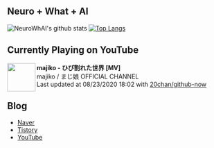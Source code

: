 ## Neuro + What + AI

![NeuroWhAI's github stats](https://github-readme-stats.vercel.app/api?username=neurowhai&count_private=true&show_icons=true)
[![Top Langs](https://github-readme-stats.vercel.app/api/top-langs/?username=neurowhai&layout=compact)](https://github.com/anuraghazra/github-readme-stats)

## Currently Playing on YouTube

[<img align="left" height="65" src="https://yt3.ggpht.com/a/AATXAJz_Qk0FXQLzPYKwqrcJiPbrob3S1GjGxNMU5Rarng=s88-c-k-c0xffffffff-no-nd-rj">](https://www.youtube.com/channel/UCT4_Eu49Yy0ydqP57DUl3nQ)

**majiko - ひび割れた世界 [MV]**  
majiko / まじ娘 OFFICIAL CHANNEL  
Last updated at 08/23/2020 18:02 with [20chan/github-now](https://github.com/20chan/github-now)

## Blog

- [Naver](http://blog.naver.com/neurowhai)
- [Tistory](http://neurowhai.tistory.com/)
- [YouTube](https://www.youtube.com/channel/UCB_v1xU6laBHOeH6z4L-Mtw)
